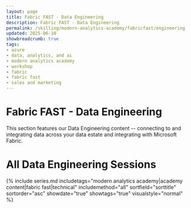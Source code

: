 ```yaml
---
layout: page
title: Fabric FAST - Data Engineering
description: Fabric FAST - Data Engineering
permalink: /skilling/modern-analytics-academy/fabricfast/engineering
updated: 2025-06-10
showbreadcrumb: true
tags:
- azure
- data, analytics, and ai
- modern analytics academy
- workshop
- fabric
- fabric fast
- sales and marketing
---
```


# Fabric FAST - Data Engineering

This section features our Data Engineering content -- connecting to and integrating data across your data estate and integrating with Microsoft Fabric.  

# All Data Engineering Sessions

{% include series.md 
    includetags="modern analytics academy|academy content|fabric fast|technical" includemethod="all" 
    sortfield="sorttitle" sortorder="asc" showdate="true" showtags="true" 
    visualstyle="normal"
%}
